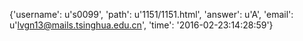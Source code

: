 {'username': u's0099', 'path': u'1151/1151.html', 'answer': u'A', 'email': u'lvgn13@mails.tsinghua.edu.cn', 'time': '2016-02-23:14:28:59'}